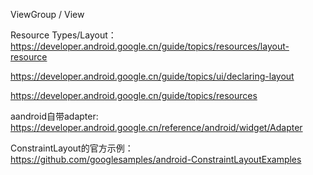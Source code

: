 

ViewGroup / View



Resource Types/Layout：https://developer.android.google.cn/guide/topics/resources/layout-resource

https://developer.android.google.cn/guide/topics/ui/declaring-layout



https://developer.android.google.cn/guide/topics/resources  

aandroid自带adapter:   https://developer.android.google.cn/reference/android/widget/Adapter

ConstraintLayout的官方示例：  
https://github.com/googlesamples/android-ConstraintLayoutExamples  